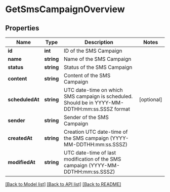 # GetSmsCampaignOverview

## Properties
Name | Type | Description | Notes
------------ | ------------- | ------------- | -------------
**id** | **int** | ID of the SMS Campaign | 
**name** | **string** | Name of the SMS Campaign | 
**status** | **string** | Status of the SMS Campaign | 
**content** | **string** | Content of the SMS Campaign | 
**scheduledAt** | **string** | UTC date-time on which SMS campaign is scheduled. Should be in YYYY-MM-DDTHH:mm:ss.SSSZ format | [optional] 
**sender** | **string** | Sender of the SMS Campaign | 
**createdAt** | **string** | Creation UTC date-time of the SMS campaign (YYYY-MM-DDTHH:mm:ss.SSSZ) | 
**modifiedAt** | **string** | UTC date-time of last modification of the SMS campaign (YYYY-MM-DDTHH:mm:ss.SSSZ) | 

[[Back to Model list]](../../README.md#documentation-for-models) [[Back to API list]](../../README.md#documentation-for-api-endpoints) [[Back to README]](../../README.md)


